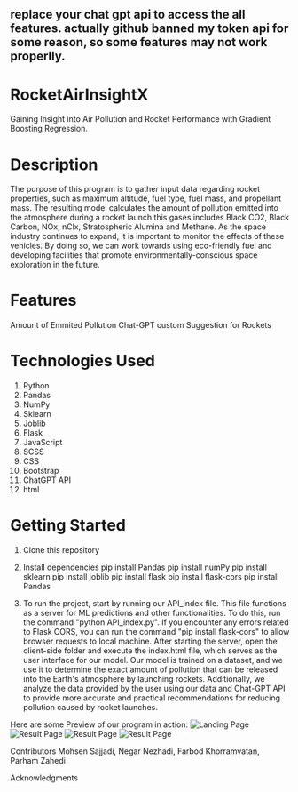 ## replace your chat gpt api to access the all features. actually github banned my token api for some reason, so some features may not work properlly.
# RocketAirInsightX
Gaining Insight into Air Pollution and Rocket Performance with Gradient Boosting Regression.

# Description
The purpose of this program is to gather input data regarding rocket properties, such as maximum altitude, fuel type, fuel mass, and propellant mass. The resulting model calculates the amount of pollution emitted into the atmosphere during a rocket launch this gases includes Black CO2, Black Carbon, NOx, nClx, Stratospheric Alumina and Methane. As the space industry continues to expand, it is important to monitor the effects of these vehicles. By doing so, we can work towards using eco-friendly fuel and developing facilities that promote environmentally-conscious space exploration in the future.

# Features
  Amount of Emmited Pollution 
  Chat-GPT custom Suggestion for Rockets 

# Technologies Used
1. Python
2. Pandas
3. NumPy
4. Sklearn
5. Joblib
6. Flask
7. JavaScript
8. SCSS
9. CSS
10. Bootstrap
11. ChatGPT API
12. html


# Getting Started

1. Clone this repository                                                            
2. Install dependencies
pip install Pandas
pip install numPy
pip install sklearn
pip install joblib
pip install flask
pip install flask-cors
pip install Pandas

3. To run the project, start by running our API_index file. This file functions as a server for ML predictions and other functionalities. To do this, run the command "python API_index.py". If you encounter any errors related to Flask CORS, you can run the command "pip install flask-cors" to allow browser requests to  local machine. After starting the server, open the client-side folder and execute the index.html file, which serves as the user interface for our model. Our model is trained on a dataset, and we use it to determine the exact amount of pollution that can be released into the Earth's atmosphere by launching rockets. Additionally, we analyze the data provided by the user using our data and Chat-GPT API to provide more accurate and practical recommendations for reducing pollution caused by rocket launches.


Here are some Preview of our program in action:
![Landing Page](tree/main/Client_side/assets/Images/1.png "Inputs page")
![Result Page](tree/main/Client_side/assets/Images/2.png "Amount Of Pollution")
![Result Page](tree/main/Client_side/assets/Images/3.png "AI Suggestions")
![Result Page](tree/main/Client_side/assets/Images/4.png "Amount of Ices Melted by Amount of Pollution")



Contributors
Mohsen Sajjadi, 
Negar Nezhadi, 
Farbod Khorramvatan, 
Parham Zahedi

Acknowledgments